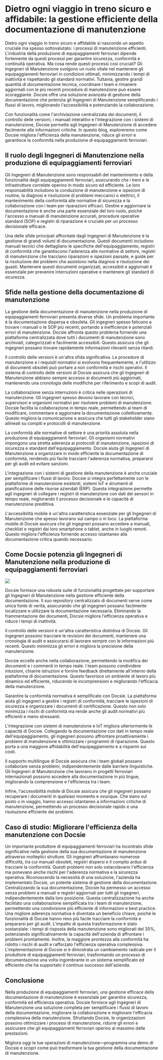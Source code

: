# Dietro ogni viaggio in treno sicuro e affidabile: la gestione efficiente della documentazione di manutenzione

Dietro ogni viaggio in treno sicuro e affidabile si nasconde un aspetto cruciale ma spesso sottovalutato: i processi di manutenzione efficienti. L'industria della produzione di equipaggiamenti ferroviari dipende fortemente da questi processi per garantire sicurezza, conformità e continuità operativa. Ma cosa rende questi processi così cruciali? Gli Ingegneri di Manutenzione svolgono un ruolo vitale nel mantenere gli equipaggiamenti ferroviari in condizioni ottimali, minimizzando i tempi di inattività e rispettando gli standard normativi. Tuttavia, gestire grandi quantità di documentazione tecnica, coordinare i team e rimanere aggiornati con le più recenti procedure di manutenzione può essere scoraggiante. Docsie offre una soluzione avanzata di gestione della documentazione che potenzia gli Ingegneri di Manutenzione semplificando i flussi di lavoro, migliorando l'accessibilità e potenziando la collaborazione.

Con funzionalità come l'archiviazione centralizzata dei documenti, il controllo delle versioni, i manuali interattivi e l'integrazione con i sistemi di manutenzione, Docsie permette agli Ingegneri di Manutenzione di accedere facilmente alle informazioni critiche. In questo blog, esploreremo come Docsie migliora l'efficienza della manutenzione, riduce gli errori e garantisce la conformità nella produzione di equipaggiamenti ferroviari.

## Il ruolo degli Ingegneri di Manutenzione nella produzione di equipaggiamenti ferroviari

Gli Ingegneri di Manutenzione sono responsabili del mantenimento e della funzionalità degli equipaggiamenti ferroviari, assicurando che i treni e le infrastrutture correlate operino in modo sicuro ed efficiente. Le loro responsabilità includono la conduzione di manutenzione e ispezioni di routine, la diagnosi e risoluzione di problemi meccanici o elettrici, il mantenimento della conformità alle normative di sicurezza e la collaborazione con i team per riparazioni efficaci. Gestire e aggiornare la documentazione è anche una parte essenziale del loro ruolo, poiché l'accesso a manuali di manutenzione accurati, procedure operative standard (SOP) e registri di riparazione è cruciale per un processo decisionale efficace.

Una delle sfide principali affrontate dagli Ingegneri di Manutenzione è la gestione di grandi volumi di documentazione. Questi documenti includono manuali tecnici che dettagliano le specifiche dell'equipaggiamento, registri di conformità che garantiscono l'aderenza alle normative di settore, registri di manutenzione che tracciano riparazioni e ispezioni passate, e guide per la risoluzione dei problemi che assistono nella diagnosi e risoluzione dei guasti. Mantenere questi documenti organizzati, accessibili e aggiornati è essenziale per prevenire interruzioni operative e mantenere gli standard di sicurezza.

## Sfide nella gestione della documentazione di manutenzione

La gestione della documentazione di manutenzione nella produzione di equipaggiamenti ferroviari presenta diverse sfide. Un problema importante è la documentazione dispersa e obsoleta. Gli ingegneri spesso faticano a trovare i manuali o le SOP più recenti, portando a inefficienze e potenziali errori di manutenzione. Docsie affronta questo problema fornendo una piattaforma centralizzata dove tutti i documenti di manutenzione sono archiviati, categorizzati e facilmente accessibili. Questo assicura che gli ingegneri possano trovare rapidamente informazioni rilevanti senza ritardi.

Il controllo delle versioni è un'altra sfida significativa. Le procedure di manutenzione e i requisiti normativi si evolvono frequentemente, e l'utilizzo di documenti obsoleti può portare a non conformità e rischi operativi. Il sistema di controllo delle versioni di Docsie assicura che gli Ingegneri di Manutenzione abbiano sempre accesso ai documenti più aggiornati, mantenendo una cronologia delle modifiche per riferimento e scopi di audit.

La collaborazione senza interruzioni è critica nelle operazioni di manutenzione. Gli ingegneri spesso devono lavorare con tecnici, supervisori e organismi normativi per risolvere problemi di manutenzione. Docsie facilita la collaborazione in tempo reale, permettendo ai team di modificare, commentare e aggiornare la documentazione collettivamente. Questo migliora la comunicazione e assicura che tutti gli stakeholder siano allineati su compiti e protocolli di manutenzione.

La conformità alle normative di settore è una priorità assoluta nella produzione di equipaggiamenti ferroviari. Gli organismi normativi impongono una stretta aderenza ai protocolli di manutenzione, ispezioni di sicurezza e standard dell'equipaggiamento. Docsie aiuta gli Ingegneri di Manutenzione a organizzare in modo efficiente la documentazione di conformità, rendendo più facile tracciare l'aderenza normativa, prepararsi per gli audit ed evitare sanzioni.

L'integrazione con i sistemi di gestione della manutenzione è anche cruciale per semplificare i flussi di lavoro. Docsie si integra perfettamente con le piattaforme di manutenzione esistenti, sistemi IoT e strumenti di pianificazione delle risorse aziendali (ERP). Questa integrazione permette agli ingegneri di collegare i registri di manutenzione con dati dei sensori in tempo reale, migliorando il processo decisionale e le capacità di manutenzione predittiva.

L'accessibilità mobile è un'altra caratteristica essenziale per gli Ingegneri di Manutenzione che spesso lavorano sul campo o in loco. La piattaforma mobile di Docsie assicura che gli ingegneri possano accedere a manuali, checklist e registri dai loro smartphone o tablet, anche in luoghi remoti. Questo migliora l'efficienza fornendo accesso istantaneo alla documentazione critica quando necessario.

## Come Docsie potenzia gli Ingegneri di Manutenzione nella produzione di equipaggiamenti ferroviari

![](https://cdn.docsie.io/workspace_PxAvC1Uenuc7ad6H3/doc_wn84Jkoc6hIMTO2eE/file_t7oDeJd5R5tf3tYLb/image_ecc7c558-399a-a99e-384a-d43f69650da5.jpg)

Docsie fornisce una robusta suite di funzionalità progettate per supportare gli Ingegneri di Manutenzione nella gestione efficiente della documentazione. Il suo repository centralizzato di documenti serve come unica fonte di verità, assicurando che gli ingegneri possano facilmente localizzare e utilizzare la documentazione necessaria. Eliminando la frammentazione dei documenti, Docsie migliora l'efficienza operativa e riduce i tempi di inattività.

Il controllo delle versioni è un'altra caratteristica distintiva di Docsie. Gli ingegneri possono tracciare le revisioni dei documenti, mantenere una cronologia di audit e assicurarsi di lavorare sempre con le informazioni più recenti. Questo minimizza gli errori e migliora la precisione della manutenzione.

Docsie eccelle anche nella collaborazione, permettendo la modifica dei documenti e i commenti in tempo reale. I team possono condividere intuizioni, chiarire istruzioni e fornire feedback direttamente all'interno della piattaforma di documentazione. Questo favorisce un ambiente di lavoro più dinamico ed efficiente, riducendo le incomprensioni e migliorando l'efficacia della manutenzione.

Garantire la conformità normativa è semplificato con Docsie. La piattaforma aiuta gli ingegneri a gestire i registri di conformità, tracciare le ispezioni di sicurezza e organizzare i documenti di certificazione. Questo non solo minimizza i rischi di conformità ma rende anche gli audit normativi più efficienti e meno stressanti.

L'integrazione con sistemi di manutenzione e IoT migliora ulteriormente le capacità di Docsie. Collegando la documentazione con dati in tempo reale dell'equipaggiamento, gli ingegneri possono affrontare proattivamente i problemi di manutenzione e ottimizzare i programmi di riparazione. Questo porta a una maggiore affidabilità dell'equipaggiamento e a risparmi sui costi.

Il supporto multilingue di Docsie assicura che i team globali possano collaborare senza problemi, indipendentemente dalle barriere linguistiche. Gli Ingegneri di Manutenzione che lavorano in progetti ferroviari internazionali possono accedere alla documentazione in più lingue, migliorando la comprensione e l'efficienza tra i team.

Infine, l'accessibilità mobile di Docsie assicura che gli ingegneri possano recuperare i documenti in qualsiasi momento e ovunque. Che siano sul posto o in viaggio, hanno accesso istantaneo a informazioni critiche di manutenzione, permettendo un processo decisionale rapido e una risoluzione efficiente dei problemi.

## Caso di studio: Migliorare l'efficienza della manutenzione con Docsie

Un importante produttore di equipaggiamenti ferroviari ha incontrato sfide significative nella gestione della sua documentazione di manutenzione attraverso molteplici strutture. Gli ingegneri affrontavano numerose difficoltà, tra cui manuali obsoleti, registri dispersi e il compito arduo di tracciare la conformità. Questi problemi non solo ostacolavano l'efficienza ma ponevano anche rischi per l'aderenza normativa e la sicurezza operativa. Riconoscendo la necessità di una soluzione, l'azienda ha implementato Docsie, un potente sistema di gestione della documentazione. Centralizzando la sua documentazione, Docsie ha permesso un accesso senza problemi a manuali e registri aggiornati per tutti gli ingegneri, indipendentemente dalla loro posizione. Questa centralizzazione ha anche facilitato una collaborazione semplificata tra i team di manutenzione, permettendo una condivisione più efficiente di informazioni e best practice. Una migliore aderenza normativa è diventata un beneficio chiave, poiché le funzionalità di Docsie hanno reso più facile tracciare la conformità e prepararsi per gli audit. L'impatto di questa trasformazione è stato sostanziale: i tempi di risposta della manutenzione sono migliorati del 35%, potenziando significativamente la capacità dell'azienda di affrontare i problemi prontamente. Inoltre, la maggiore prontezza alla conformità ha ridotto i rischi di audit e rafforzato l'efficienza operativa complessiva. L'implementazione di Docsie si è dimostrata un cambiamento radicale per il produttore di equipaggiamenti ferroviari, trasformando un processo di documentazione una volta ingombrante in un sistema semplificato ed efficiente che ha supportato il continuo successo dell'azienda.

## Conclusione

Nella produzione di equipaggiamenti ferroviari, una gestione efficace della documentazione di manutenzione è essenziale per garantire sicurezza, conformità ed efficienza operativa. Docsie fornisce agli Ingegneri di Manutenzione una soluzione completa per semplificare i flussi di lavoro della documentazione, migliorare la collaborazione e migliorare l'efficacia complessiva della manutenzione. Sfruttando Docsie, le organizzazioni possono ottimizzare i processi di manutenzione, ridurre gli errori e assicurare che gli equipaggiamenti ferroviari operino al massimo delle prestazioni.

Migliora oggi le tue operazioni di manutenzione—programma una demo di Docsie e scopri come può trasformare la tua gestione della documentazione di manutenzione.